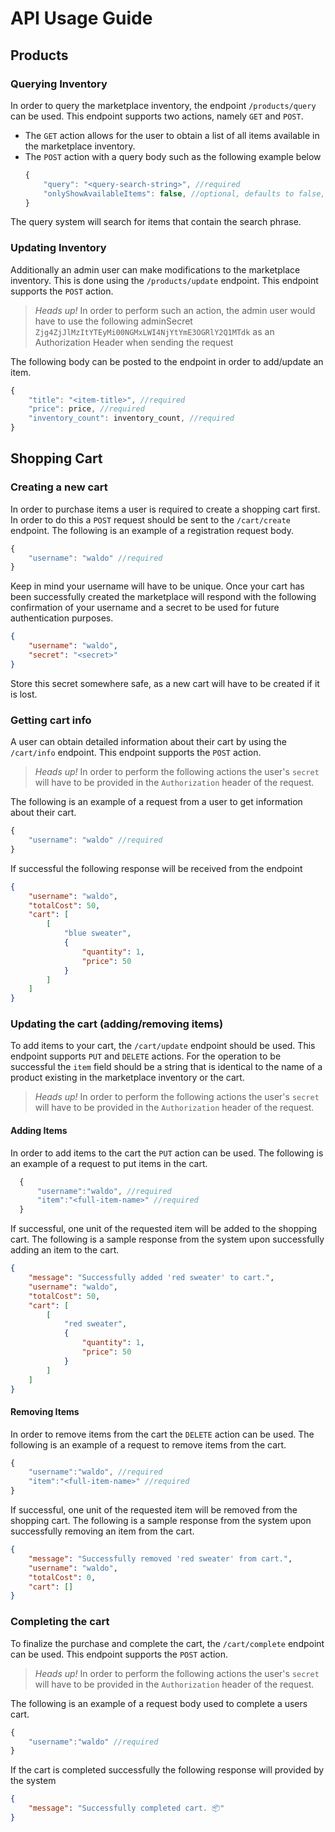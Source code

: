 # API Usage Guide

## Products
### Querying Inventory
In order to query the marketplace inventory, the endpoint `/products/query` can be used. This endpoint supports two actions, namely `GET` and `POST`. 
- The `GET` action allows for the user to obtain a list of all items available in the marketplace inventory.
- The `POST` action with a query body such as the following example below
  ```js
  {
      "query": "<query-search-string>", //required
      "onlyShowAvailableItems": false, //optional, defaults to false, 
  }
  ```
The query system will search for items that contain the search phrase.

### Updating Inventory
Additionally an admin user can make modifications to the marketplace inventory. This is done using the `/products/update` endpoint. This endpoint supports the `POST` action. 
> *Heads up!* 
> In order to perform such an action, the admin user would have to use the following adminSecret `Zjg4ZjJlMzItYTEyMi00NGMxLWI4NjYtYmE3OGRlY2Q1MTdk` as an Authorization Header when sending the request

The following body can be posted to the endpoint in order to add/update an item.
```js
{
    "title": "<item-title>", //required
    "price": price, //required
    "inventory_count": inventory_count, //required
}
```

## Shopping Cart
### Creating a new cart
In order to purchase items a user is required to create a shopping cart first. In order to do this a `POST` request should be sent to the `/cart/create` endpoint. The following is an example of a registration request body.
```js
{
    "username": "waldo" //required
}
```
Keep in mind your username will have to be unique. Once your cart has been successfully created the marketplace will respond with the following confirmation of your username and a secret to be used for future authentication purposes.
```json
{
    "username": "waldo", 
    "secret": "<secret>"
}
```
Store this secret somewhere safe, as a new cart will have to be created if it is lost.

### Getting cart info
A user can obtain detailed information about their cart by using the `/cart/info` endpoint. This endpoint supports the `POST` action. 

> *Heads up!* 
> In order to perform the following actions the user's `secret` will have to be provided in the `Authorization` header of the request.

The following is an example of a request from a user to get information about their cart.
```js
{
    "username": "waldo" //required
}
```
If successful the following response will be received from the endpoint
```json
{
    "username": "waldo",
    "totalCost": 50,
    "cart": [
        [
            "blue sweater",
            {
                "quantity": 1,
                "price": 50
            }
        ]
    ]
}
```

### Updating the cart (adding/removing items)
To add items to your cart, the `/cart/update` endpoint should be used. This endpoint supports `PUT` and `DELETE` actions. For the operation to be successful the `item` field should be a string that is identical to the name of a product existing in the marketplace inventory or the cart. 
> *Heads up!* 
> In order to perform the following actions the user's `secret` will have to be provided in the `Authorization` header of the request.


#### Adding Items
In order to add items to the cart the `PUT` action can be used. The following is an example of a request to put items in the cart.
```js
  {
      "username":"waldo", //required
      "item":"<full-item-name>" //required
  }
```
If successful, one unit of the requested item will be added to the shopping cart. The following is a sample response from the system upon successfully adding an item to the cart.
  ```json
  {
      "message": "Successfully added 'red sweater' to cart.",
      "username": "waldo",
      "totalCost": 50,
      "cart": [
          [
              "red sweater",
              {
                  "quantity": 1,
                  "price": 50
              }
          ]
      ]
  }
  ```

#### Removing Items
In order to remove items from the cart the `DELETE` action can be used. The following is an example of a request to remove items from the cart.
```js
{
    "username":"waldo", //required
    "item":"<full-item-name>" //required
}
```
If successful, one unit of the requested item will be removed from the shopping cart. The following is a sample response from the system upon successfully removing an item from the cart.
```json
{
    "message": "Successfully removed 'red sweater' from cart.",
    "username": "waldo",
    "totalCost": 0,
    "cart": []
}
```

### Completing the cart
To finalize the purchase and complete the cart, the `/cart/complete` endpoint can be used. This endpoint supports the `POST` action.

> *Heads up!* 
> In order to perform the following actions the user's `secret` will have to be provided in the `Authorization` header of the request.

The following is an example of a request body used to complete a users cart.
```js
{
    "username":"waldo" //required
}
```
If the cart is completed successfully the following response will provided by the system
```json
{
    "message": "Successfully completed cart. 📦"
}
```
